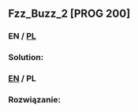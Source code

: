 ## Fzz_Buzz_2 [PROG 200]

>

### EN / [PL](#rozwiązanie)

### Solution:

### [EN](#solution) / PL

### Rozwiązanie:
